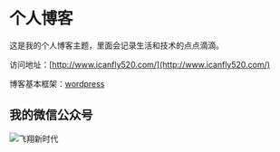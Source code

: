 
# 个人博客

这是我的个人博客主题，里面会记录生活和技术的点点滴滴。


访问地址：[http://www.icanfly520.com/](http://www.icanfly520.com/)


博客基本框架：[wordpress](https://wordpress.com/)


## 我的微信公众号

![飞翔新时代](http://oss.aliyuncs.com/share-res/pics/images/myQrCode8.jpg)
